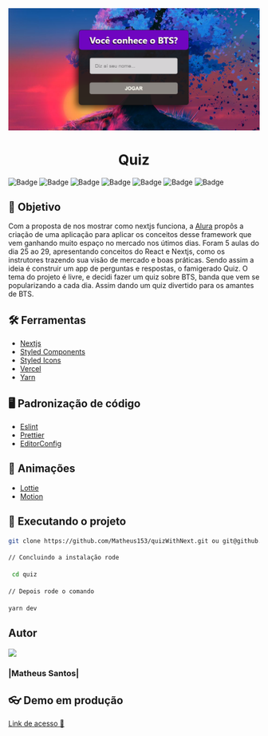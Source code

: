 <div align="center">
	<img src="public/Banner-bts.png" with="100%"/>
	<h1>Quiz</h1>
</div>

![Badge](https://img.shields.io/badge/Quiz-CDZ-%23542F61?style=for-the-badge&logo=appveyor)
![Badge](https://img.shields.io/badge/Version-0.1.0-%23542F61?style=for-the-badge&logo=appveyor)
![Badge](https://img.shields.io/badge/React-v16.18.0-%233570B2?style=for-the-badge&logo=appveyor)
![Badge](https://img.shields.io/badge/Node-v14.15.4-%2300B98E?style=for-the-badge&logo=appveyor)
![Badge](https://img.shields.io/badge/Npm-v6.14.10-%2300B98E?style=for-the-badge&logo=appveyor)
![Badge](https://img.shields.io/badge/Deploy-Vercel-%23542F61?style=for-the-badge&logo=appveyor)
![Badge](https://img.shields.io/apm/l/npm?style=for-the-badge)


## :dart: Objetivo

Com a proposta de nos mostrar como nextjs funciona, a [Alura](https://www.alura.com.br/) propôs a criação de uma aplicação para aplicar os conceitos desse framework que vem ganhando muito espaço no mercado nos útimos dias.
Foram 5 aulas do dia 25 ao 29, apresentando conceitos do React e Nextjs, como os instrutores trazendo sua visão de mercado e boas práticas.
Sendo assim a ideia é construir um app de perguntas e respostas, o famigerado Quiz. O tema do projeto é livre, e decidi fazer um quiz sobre BTS, banda que vem se popularizando a cada dia. Assim dando um quiz divertido para os amantes de BTS.

## :hammer_and_wrench: Ferramentas

-   [Nextjs](https://nextjs.org/)
-   [Styled Components](https://styled-components.com)
-   [Styled Icons](https://styled-icons.js.org/)
-   [Vercel](https://vercel.com)
-   [Yarn](https://yarnpkg.com/)

## :desktop_computer: Padronização de código

-   [Eslint](https://eslint.org/)
-   [Prettier](https://prettier.io/)
-   [EditorConfig](https://editorconfig.org/)

## :art: Animações

-   [Lottie](https://lottiefiles.com/)
-   [Motion](https://www.framer.com/motion/)

## :rocket: Executando o projeto

```bash
git clone https://github.com/Matheus153/quizWithNext.git ou git@github.com:Matheus153/quizWithNext.git

// Concluindo a instalação rode

 cd quiz

// Depois rode o comando

yarn dev
```

## Autor 

<img align="center" src="https://avatars1.githubusercontent.com/u/62727591?s=460&u=03f8868eec3f187e0c33d7311b5bca386c8419c7&v=4">

### |Matheus Santos|

## :eyeglasses: Demo em produção

[Link de acesso :dizzy:](https://quiz-srnovato.vercel.app/)